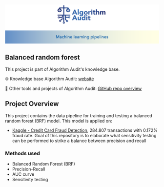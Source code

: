 ![image](./images/Header_ML_pipelines.png)

## Balanced random forest

This project is part of Algorithm Audit's knowledge base.

🌐 Knowledge base Algorithm Audit: [website](https://algorithmaudit.eu/knowledge-platform/knowledge-base/)

🧰 Other tools and projects of Algorithm Audit: [GitHub repo overview](https://github.com/NGO-Algorithm-Audit)

## Project Overview

This project contains the data pipeline for training and testing a balanced random forest (BRF) model. This model is applied on:
- [Kaggle - Credit Card Fraud Detection](https://www.kaggle.com/datasets/mlg-ulb/creditcardfraud), 284.807 transactions with 0.172% fraud rate. Goal of this repository is to elaborate what sensitivity testing can be performed to strike a balance between precision and recall

### Methods used
-	Balanced Random Forest (BRF)
-   Precision-Recall
-   AUC curve
-   Sensitivity testing
